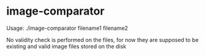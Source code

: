 # image-comparator
Usage: ./image-comparator filename1 filename2

No validity check is performed on the files, for now they are supposed to be existing and valid image files stored on the disk
